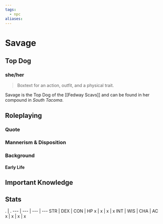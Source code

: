 ```yaml
---
tags:
  - npc
aliases:
---
```

# Savage
## Top Dog
### she/her

> Boxtext for an action, outfit, and a physical trait.

Savage is the Top Dog of the [[Fedway Scavs]] and can be found in her compound in *South Tacoma*.

## Roleplaying
### Quote

### Mannerism & Disposition

### Background
#### Early Life

## Important Knowledge


## Stats
. | . 
--- | --- | --- | ---
STR | DEX | CON | HP
x | x | x | x
INT | WIS | CHA | AC
x | x | x | x